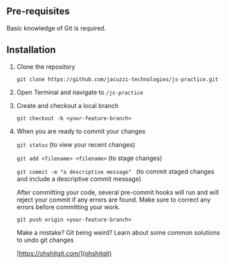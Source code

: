 ## Pre-requisites

Basic knowledge of Git is required.

## Installation

1. Clone the repository

   `git clone https://github.com/jacuzzi-technologies/js-practice.git`

2. Open Terminal and navigate to `/js-practice`

3. Create and checkout a local branch

   `git checkout -b <your-feature-branch>`

4. When you are ready to commit your changes

   `git status` (to view your recent changes)

   `git add <filename> <filename>` (to stage changes)

   `git commit -m "a descriptive message" ` (to commit staged changes and include a descriptive commit message)

   After committing your code, several pre-commit hooks will run and will reject your commit if any errors are found. Make sure to correct any errors before committing your work.

   `git push origin <your-feature-branch>`

   Make a mistake? Git being weird?
   Learn about some common solutions to undo git changes

   [https://ohshitgit.com/](ohshitgit)
